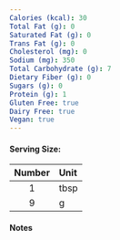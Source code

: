 ```yaml
---
Calories (kcal): 30
Total Fat (g): 0
Saturated Fat (g): 0
Trans Fat (g): 0
Cholesterol (mg): 0
Sodium (mg): 350
Total Carbohydrate (g): 7
Dietary Fiber (g): 0
Sugars (g): 0
Protein (g): 1
Gluten Free: true
Dairy Free: true
Vegan: true
---
```

#### Serving Size:

| Number | Unit |
| :----: | :--- |
|   1    | tbsp |
|   9    | g    |
#### Notes